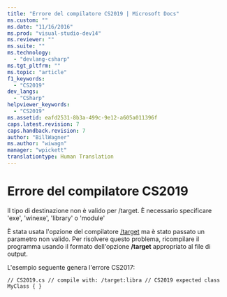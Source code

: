 ```yaml
---
title: "Errore del compilatore CS2019 | Microsoft Docs"
ms.custom: ""
ms.date: "11/16/2016"
ms.prod: "visual-studio-dev14"
ms.reviewer: ""
ms.suite: ""
ms.technology: 
  - "devlang-csharp"
ms.tgt_pltfrm: ""
ms.topic: "article"
f1_keywords: 
  - "CS2019"
dev_langs: 
  - "CSharp"
helpviewer_keywords: 
  - "CS2019"
ms.assetid: eafd2531-8b3a-499c-9e12-a605a011396f
caps.latest.revision: 7
caps.handback.revision: 7
author: "BillWagner"
ms.author: "wiwagn"
manager: "wpickett"
translationtype: Human Translation
---
```

# Errore del compilatore CS2019
Il tipo di destinazione non è valido per \/target. È necessario specificare 'exe', 'winexe', 'library' o 'module'  
  
 È stata usata l'opzione del compilatore [\/target](../../csharp/language-reference/compiler-options/target-compiler-option.md) ma è stato passato un parametro non valido. Per risolvere questo problema, ricompilare il programma usando il formato dell'opzione **\/target** appropriato al file di output.  
  
 L'esempio seguente genera l'errore CS2017:  
  
```  
// CS2019.cs // compile with: /target:libra // CS2019 expected class MyClass { }  
```